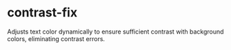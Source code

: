 # contrast-fix
Adjusts text color dynamically to ensure sufficient contrast with background colors, eliminating contrast errors.
